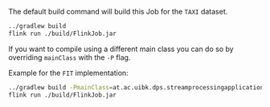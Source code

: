 The default build command will build this Job for the `TAXI` dataset.

```bash
../gradlew build
flink run ./build/FlinkJob.jar
```

If you want to compile using a different main class you can do so by overriding `mainClass` with the `-P` flag.

Example for the `FIT` implementation:
```bash
../gradlew build -PmainClass=at.ac.uibk.dps.streamprocessingapplications.etl.FlinkJobFIT
flink run ./build/FlinkJob.jar
```
